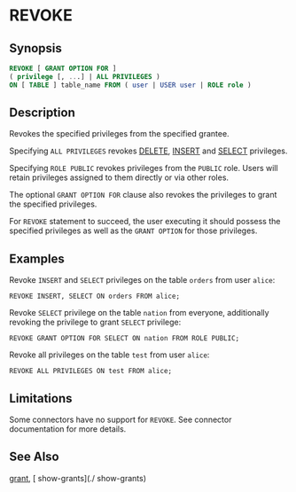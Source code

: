 REVOKE
======

Synopsis
--------

``` sql
REVOKE [ GRANT OPTION FOR ]
( privilege [, ...] | ALL PRIVILEGES )
ON [ TABLE ] table_name FROM ( user | USER user | ROLE role )
```

Description
-----------

Revokes the specified privileges from the specified grantee.

Specifying `ALL PRIVILEGES` revokes [DELETE](delete.md), [INSERT](insert.md) and [SELECT](select.md) privileges.

Specifying `ROLE PUBLIC` revokes privileges from the `PUBLIC` role. Users will retain privileges assigned to them directly or via other roles.

The optional `GRANT OPTION FOR` clause also revokes the privileges to grant the specified privileges.

For `REVOKE` statement to succeed, the user executing it should possess the specified privileges as well as the `GRANT OPTION` for those privileges.

Examples
--------

Revoke `INSERT` and `SELECT` privileges on the table `orders` from user `alice`:

    REVOKE INSERT, SELECT ON orders FROM alice;

Revoke `SELECT` privilege on the table `nation` from everyone, additionally revoking the privilege to grant `SELECT` privilege:

    REVOKE GRANT OPTION FOR SELECT ON nation FROM ROLE PUBLIC;

Revoke all privileges on the table `test` from user `alice`:

    REVOKE ALL PRIVILEGES ON test FROM alice;

Limitations
-----------

Some connectors have no support for `REVOKE`. See connector documentation for more details.

See Also
--------

[grant](./grant), [ show-grants](./ show-grants)